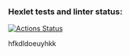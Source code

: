 ### Hexlet tests and linter status:
[![Actions Status](https://github.com/Zak255/python-project-lvl1/workflows/hexlet-check/badge.svg)](https://github.com/Zak255/python-project-lvl1/actions)

hfkdldoeuyhkk